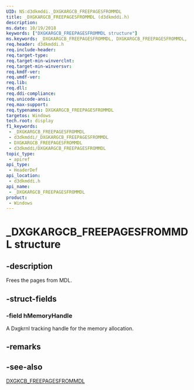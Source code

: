 ```yaml
---
UID: NS:d3dkmddi._DXGKARGCB_FREEPAGESFROMMDL
title: _DXGKARGCB_FREEPAGESFROMMDL (d3dkmddi.h)
description: 
ms.date: 10/19/2018
keywords: ["DXGKARGCB_FREEPAGESFROMMDL structure"]
ms.keywords: _DXGKARGCB_FREEPAGESFROMMDL, DXGKARGCB_FREEPAGESFROMMDL,
req.header: d3dkmddi.h
req.include-header: 
req.target-type: 
req.target-min-winverclnt: 
req.target-min-winversvr: 
req.kmdf-ver: 
req.umdf-ver: 
req.lib: 
req.dll: 
req.ddi-compliance: 
req.unicode-ansi: 
req.max-support: 
req.typenames: DXGKARGCB_FREEPAGESFROMMDL
targetos: Windows
tech.root: display
f1_keywords:
 - _DXGKARGCB_FREEPAGESFROMMDL
 - d3dkmddi/_DXGKARGCB_FREEPAGESFROMMDL
 - DXGKARGCB_FREEPAGESFROMMDL
 - d3dkmddi/DXGKARGCB_FREEPAGESFROMMDL
topic_type:
 - apiref
api_type:
 - HeaderDef
api_location:
 - d3dkmddi.h
api_name:
 - _DXGKARGCB_FREEPAGESFROMMDL
product:
 - Windows
---
```


# _DXGKARGCB_FREEPAGESFROMMDL structure


## -description

Frees the pages from MDL.

## -struct-fields

### -field hMemoryHandle

A Dxgkrnl tracking handle for the memory allocation.

## -remarks

## -see-also

[DXGKCB_FREEPAGESFROMMDL](nc-d3dkmddi-dxgkcb_freepagesfrommdl.md)

